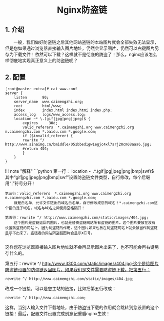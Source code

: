 <center><h1>Nginx防盗链</h1></center>

## 1. 介绍
&#160; &#160; &#160; &#160;一般，我们做好防盗链之后其他网站盗链的本站图片就会全部失效无法显示，但是您如果通过浏览器直接输入图片地址，仍然会显示图片，仍然可以右键图片另存为下载文件！依然可以下载？这样就不是彻底的防盗了！那么，nginx应该怎么样彻底地实现真正意义上的防盗链呢？

## 2. 配置

```
[root@master extra]# cat www.conf
server {
    listen       80;
    server_name  www.caimengzhi.org;
    root         html/www;
    index        index.html index.htmi index.php;
    access_log   logs/www_access.log;
    location ~* \.(gif|jpg|png|jpeg)$ {
        expires     30d;
        valid_referers  *.caimengzhi.org www.caimengzhi.org m.caimengzhi.com *.baidu.com *.google.com;
        if ($invalid_referer) {
        rewrite ^/ http://ww4.sinaimg.cn/bmiddle/051bbed1gw1egjc4xl7srj20cm08aaa6.jpg;
        #return 404;
        }
    }
}
```


!!! note "解释"
    ```python
    第一行： location ~ .*\.(gif|jpg|jpeg|png|bmp|swf)$
        其中“gif|jpg|jpeg|png|bmp|swf”设置防盗链文件类型，自行修改，每个后缀用“|”符号分开！

    第三行：valid_referers  *.caimengzhi.org www.caimengzhi.org m.caimengzhi.com *.baidu.com *.google.com;
        就是白名单，允许文件链出的域名白名单，自行修改成您的域名！*.caimengzhi.com这个指的是子域名，域名与域名之间使用空格隔开！

    第五行：rewrite ^/ http://www.caimengzhi.com/static/images/404.jpg;
        这个图片是盗链返回的图片，也就是替换盗链网站所有盗链的图片。这个图片要放在没有设置防盗链的网站上，因为防盗链的作用，这个图片如果也放在防盗链网站上就会被当作防盗链显示不出来了，盗链者的网站所盗链图片会显示X符号。
    ```
这样您在浏览器直接输入图片地址就不会再显示图片出来了，也不可能会再右键另存什么的。

第五行：rewrite ^/ http://www.it300.com/static/images/404.jpg;这个是给图片防盗链设置的防盗链返回图片，如果我们是文件需要防盗链下载，把第五行：
```
rewrite ^/ http://www.caimengzhi.com/static/images/404.jpg;
```

改成一个链接，可以是您主站的链接，比如把第五行改成：

```
rewrite ^/ http://www.caimengzhi.com;
```
这样，当别人输入文件下载地址，由于防盗链下载的作用就会跳转到您设置的这个链接！最后，配置文件设置完成别忘记重启nginx生效！
